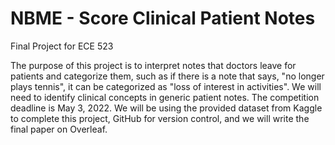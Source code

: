 # NBME - Score Clinical Patient Notes
Final Project for ECE 523

The purpose of this project is to interpret notes that doctors leave for patients and categorize them, such as if there is a note that says, "no longer plays tennis", it can be categorized as "loss of interest in activities". We will need to identify clinical concepts in generic patient notes. The competition deadline is May 3, 2022. We will be using the provided dataset from Kaggle to complete this project, GitHub for version control, and we will write the final paper on Overleaf.
